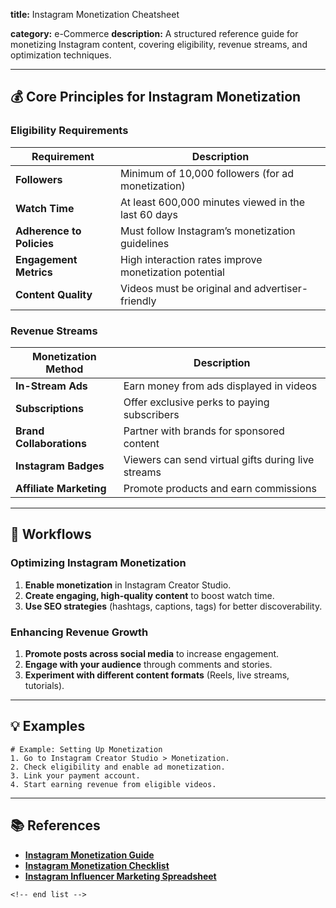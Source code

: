 **title:** Instagram Monetization Cheatsheet

**category:** e-Commerce
**description:** A structured reference guide for monetizing Instagram content, covering eligibility, revenue streams, and optimization techniques.

---

## 💰 **Core Principles for Instagram Monetization**

### **Eligibility Requirements**

| Requirement                     | Description                                           |
| ------------------------------- | ----------------------------------------------------- |
| **Followers**             | Minimum of 10,000 followers (for ad monetization)     |
| **Watch Time**            | At least 600,000 minutes viewed in the last 60 days   |
| **Adherence to Policies** | Must follow Instagram’s monetization guidelines      |
| **Engagement Metrics**    | High interaction rates improve monetization potential |
| **Content Quality**       | Videos must be original and advertiser-friendly       |

### **Revenue Streams**

| Monetization Method            | Description                                        |
| ------------------------------ | -------------------------------------------------- |
| **In-Stream Ads**        | Earn money from ads displayed in videos            |
| **Subscriptions**        | Offer exclusive perks to paying subscribers        |
| **Brand Collaborations** | Partner with brands for sponsored content          |
| **Instagram Badges**     | Viewers can send virtual gifts during live streams |
| **Affiliate Marketing**  | Promote products and earn commissions              |

---

## 🔄 **Workflows**

### **Optimizing Instagram Monetization**

1. **Enable monetization** in Instagram Creator Studio.
2. **Create engaging, high-quality content** to boost watch time.
3. **Use SEO strategies** (hashtags, captions, tags) for better discoverability.

### **Enhancing Revenue Growth**

1. **Promote posts across social media** to increase engagement.
2. **Engage with your audience** through comments and stories.
3. **Experiment with different content formats** (Reels, live streams, tutorials).

---

## 💡 **Examples**

```plaintext
# Example: Setting Up Monetization
1. Go to Instagram Creator Studio > Monetization.  
2. Check eligibility and enable ad monetization.  
3. Link your payment account.  
4. Start earning revenue from eligible videos.  
```

---

## 📚 **References**

- **[Instagram Monetization Guide](https://blog.hootsuite.com/instagram-monetization/)**
- **[Instagram Monetization Checklist](https://checklistcomplete.com/instagram-monetization-checklist/)**
- **[Instagram Influencer Marketing Spreadsheet](https://tuffgrowth.com/marketing-spreadsheets/influencer-marketing-template/)**

```
<!-- end list -->
```
